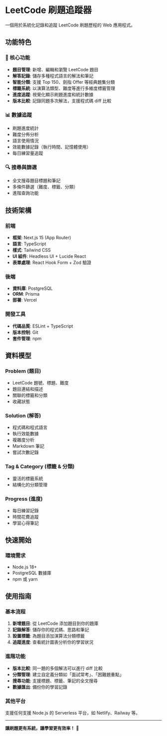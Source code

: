 # LeetCode 刷題追蹤器

一個用於系統化記錄和追蹤 LeetCode 刷題歷程的 Web 應用程式。

## 功能特色

### 🎯 核心功能
- **題目管理**: 新增、編輯和瀏覽 LeetCode 題目
- **解答記錄**: 儲存多種程式語言的解法和筆記
- **智能分類**: 支援 Top 150、劍指 Offer 等經典題集分類
- **標籤系統**: 以演算法類型、難度等進行多維度標籤管理
- **進度追蹤**: 視覺化顯示刷題進度和統計數據
- **版本比較**: 記錄同題多次解法，支援程式碼 diff 比較

### 📊 數據追蹤
- 刷題進度統計
- 難度分佈分析
- 語言使用情況
- 效能數據記錄（執行時間、記憶體使用）
- 每日練習量追蹤

### 🔍 搜尋與篩選
- 全文搜尋題目標題和筆記
- 多條件篩選（難度、標籤、分類）
- 進階查詢功能

## 技術架構

### 前端
- **框架**: Next.js 15 (App Router)
- **語言**: TypeScript
- **樣式**: Tailwind CSS
- **UI 組件**: Headless UI + Lucide React
- **表單處理**: React Hook Form + Zod 驗證

### 後端
- **資料庫**: PostgreSQL
- **ORM**: Prisma
- **部署**: Vercel

### 開發工具
- **代碼品質**: ESLint + TypeScript
- **版本控制**: Git
- **套件管理**: npm

## 資料模型

### Problem (題目)
- LeetCode 題號、標題、難度
- 題目連結和描述
- 關聯的標籤和分類
- 收藏狀態

### Solution (解答)
- 程式碼和程式語言
- 執行效能數據
- 複雜度分析
- Markdown 筆記
- 嘗試次數記錄

### Tag & Category (標籤 & 分類)
- 靈活的標籤系統
- 結構化的分類管理

### Progress (進度)
- 每日練習記錄
- 時間花費追蹤
- 學習心得筆記

## 快速開始

### 環境需求
- Node.js 18+ 
- PostgreSQL 數據庫
- npm 或 yarn


## 使用指南

### 基本流程

1. **新增題目**: 從 LeetCode 添加題目到你的題庫
2. **記錄解答**: 儲存你的程式碼、思路和筆記
3. **設置標籤**: 為題目添加演算法分類標籤
4. **追蹤進度**: 查看統計圖表分析你的學習狀況

### 進階功能

- **版本比較**: 同一題的多個解法可以進行 diff 比較
- **分類管理**: 建立自定義分類如「面試常考」、「困難題重點」
- **搜尋功能**: 支援標題、標籤、筆記的全文搜尋
- **數據匯出**: 備份你的學習記錄


### 其他平台
支援任何支援 Node.js 的 Serverless 平台，如 Netlify、Railway 等。

---

**讓刷題更有系統，讓學習更有效率！** 🚀
